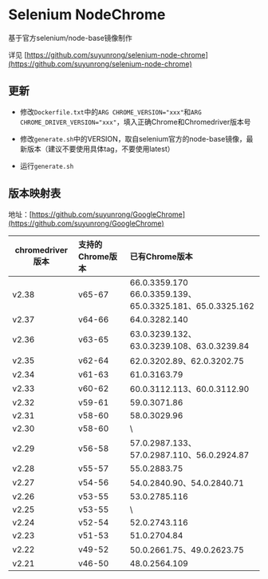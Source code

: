 # Selenium NodeChrome

基于官方selenium/node-base镜像制作

详见 [https://github.com/suyunrong/selenium-node-chrome](https://github.com/suyunrong/selenium-node-chrome)

## 更新

 - 修改`Dockerfile.txt`中的`ARG CHROME_VERSION="xxx"`和`ARG CHROME_DRIVER_VERSION="xxx"`，填入正确Chrome和Chromedriver版本号

 - 修改`generate.sh`中的VERSION，取自selenium官方的node-base镜像，最新版本（建议不要使用具体tag，不要使用latest）

 - 运行`generate.sh`

## 版本映射表
地址：[https://github.com/suyunrong/GoogleChrome](https://github.com/suyunrong/GoogleChrome)

| chromedriver版本 | 支持的Chrome版本 | 已有Chrome版本 |
| - | :- | :- |
| v2.38 | v65-67 | 66.0.3359.170 66.0.3359.139、65.0.3325.181、65.0.3325.162 |
| v2.37 | v64-66 | 64.0.3282.140 |
| v2.36 | v63-65 | 63.0.3239.132、63.0.3239.108、63.0.3239.84 |
| v2.35 | v62-64 | 62.0.3202.89、62.0.3202.75 |
| v2.34 | v61-63 | 61.0.3163.79 |
| v2.33 | v60-62 | 60.0.3112.113、60.0.3112.90 |
| v2.32 | v59-61 | 59.0.3071.86 |
| v2.31 | v58-60 | 58.0.3029.96 |
| v2.30 | v58-60 | \ |
| v2.29 | v56-58 | 57.0.2987.133、57.0.2987.110、56.0.2924.87 |
| v2.28 | v55-57 | 55.0.2883.75 |
| v2.27 | v54-56 | 54.0.2840.90、54.0.2840.71 |
| v2.26 | v53-55 | 53.0.2785.116 |
| v2.25 | v53-55 | \ |
| v2.24 | v52-54 | 52.0.2743.116 |
| v2.23 | v51-53 | 51.0.2704.84 |
| v2.22 | v49-52 | 50.0.2661.75、49.0.2623.75 |
| v2.21 | v46-50 | 48.0.2564.109 |